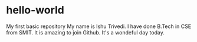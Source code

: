 # hello-world
My first basic repository
My name is Ishu Trivedi.
I have done B.Tech in CSE from SMIT.
It is amazing to join Github.
It's a wondeful day today.
